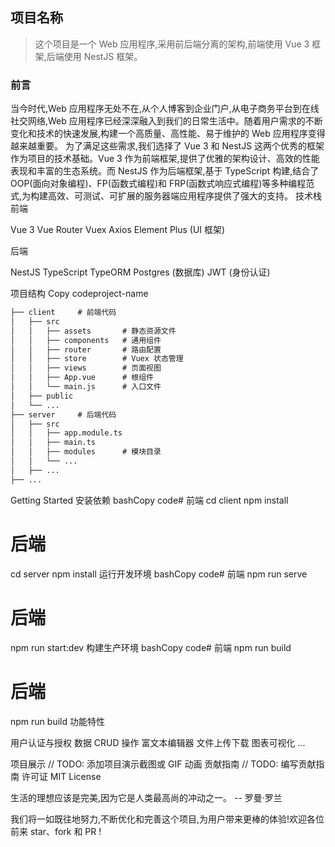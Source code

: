 ## 项目名称
> 这个项目是一个 Web 应用程序,采用前后端分离的架构,前端使用 Vue 3 框架,后端使用 NestJS 框架。
### 前言
当今时代,Web 应用程序无处不在,从个人博客到企业门户,从电子商务平台到在线社交网络,Web 应用程序已经深深融入到我们的日常生活中。随着用户需求的不断变化和技术的快速发展,构建一个高质量、高性能、易于维护的 Web 应用程序变得越来越重要。
为了满足这些需求,我们选择了 Vue 3 和 NestJS 这两个优秀的框架作为项目的技术基础。Vue 3 作为前端框架,提供了优雅的架构设计、高效的性能表现和丰富的生态系统。而 NestJS 作为后端框架,基于 TypeScript 构建,结合了 OOP(面向对象编程)、FP(函数式编程)和 FRP(函数式响应式编程)等多种编程范式,为构建高效、可测试、可扩展的服务器端应用程序提供了强大的支持。
技术栈
前端

Vue 3
Vue Router
Vuex
Axios
Element Plus (UI 框架)

后端

NestJS
TypeScript
TypeORM
Postgres (数据库)
JWT (身份认证)

项目结构
Copy codeproject-name
```txt
├── client     # 前端代码
│   ├── src
│   │   ├── assets       # 静态资源文件
│   │   ├── components   # 通用组件
│   │   ├── router       # 路由配置
│   │   ├── store        # Vuex 状态管理
│   │   ├── views        # 页面视图
│   │   ├── App.vue      # 根组件
│   │   └── main.js      # 入口文件
│   ├── public
│   └── ...
├── server     # 后端代码
│   ├── src
│   │   ├── app.module.ts
│   │   ├── main.ts
│   │   ├── modules      # 模块目录
│   │   └── ...
│   ├── ...
├── ...
```

Getting Started
安装依赖
bashCopy code# 前端
cd client
npm install

# 后端
cd server
npm install
运行开发环境
bashCopy code# 前端
npm run serve

# 后端
npm run start:dev
构建生产环境
bashCopy code# 前端
npm run build

# 后端
npm run build
功能特性

用户认证与授权
数据 CRUD 操作
富文本编辑器
文件上传下载
图表可视化
...

项目展示
// TODO: 添加项目演示截图或 GIF 动画
贡献指南
// TODO: 编写贡献指南
许可证
MIT License

生活的理想应该是完美,因为它是人类最高尚的冲动之一。 -- 罗曼·罗兰

我们将一如既往地努力,不断优化和完善这个项目,为用户带来更棒的体验!欢迎各位前来 star、fork 和 PR !
